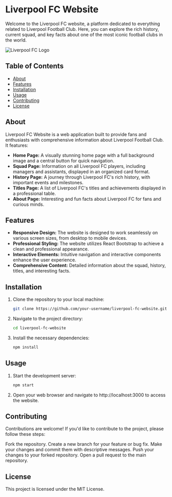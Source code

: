 # Liverpool FC Website

Welcome to the Liverpool FC website, a platform dedicated to everything related to Liverpool Football Club. Here, you can explore the rich history, current squad, and key facts about one of the most iconic football clubs in the world.

![Liverpool FC Logo]("https://en.wikipedia.org/wiki/File:Liverpool_FC.svg")

## Table of Contents

- [About](#about)
- [Features](#features)
- [Installation](#installation)
- [Usage](#usage)
- [Contributing](#contributing)
- [License](#license)

## About

Liverpool FC Website is a web application built to provide fans and enthusiasts with comprehensive information about Liverpool Football Club. It features:

- **Home Page:** A visually stunning home page with a full background image and a central button for quick navigation.
- **Squad Page:** Information on all Liverpool FC players, including managers and assistants, displayed in an organized card format.
- **History Page:** A journey through Liverpool FC's rich history, with important events and milestones.
- **Titles Page:** A list of Liverpool FC's titles and achievements displayed in a professional table.
- **About Page:** Interesting and fun facts about Liverpool FC for fans and curious minds.

## Features

- **Responsive Design:** The website is designed to work seamlessly on various screen sizes, from desktop to mobile devices.
- **Professional Styling:** The website utilizes React Bootstrap to achieve a clean and professional appearance.
- **Interactive Elements:** Intuitive navigation and interactive components enhance the user experience.
- **Comprehensive Content:** Detailed information about the squad, history, titles, and interesting facts.

## Installation

1. Clone the repository to your local machine:

   ```bash
   git clone https://github.com/your-username/liverpool-fc-website.git
   
   
2. Navigate to the project directory:

   ```bash
   cd liverpool-fc-website
   

4. Install the necessary dependencies:
   
   ```bash
   npm install
   

## Usage

1. Start the development server:
   
   ```bash
   npm start
   

2. Open your web browser and navigate to http://localhost:3000 to access the website.


## Contributing

Contributions are welcome! If you'd like to contribute to the project, please follow these steps:

Fork the repository.
Create a new branch for your feature or bug fix.
Make your changes and commit them with descriptive messages.
Push your changes to your forked repository.
Open a pull request to the main repository.

## License

This project is licensed under the MIT License.
